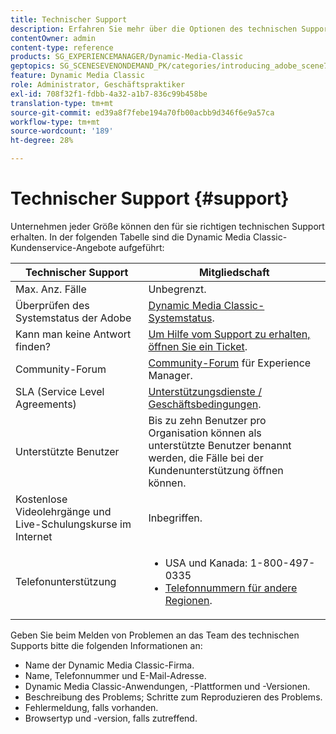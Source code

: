 ```yaml
---
title: Technischer Support
description: Erfahren Sie mehr über die Optionen des technischen Supports.
contentOwner: admin
content-type: reference
products: SG_EXPERIENCEMANAGER/Dynamic-Media-Classic
geptopics: SG_SCENESEVENONDEMAND_PK/categories/introducing_adobe_scene7
feature: Dynamic Media Classic
role: Administrator, Geschäftspraktiker
exl-id: 708f32f1-fdbb-4a32-a1b7-836c99b458be
translation-type: tm+mt
source-git-commit: ed39a8f7febe194a70fb00acbb9d346f6e9a57ca
workflow-type: tm+mt
source-wordcount: '189'
ht-degree: 28%

---
```


# Technischer Support {#support}

Unternehmen jeder Größe können den für sie richtigen technischen Support erhalten. In der folgenden Tabelle sind die Dynamic Media Classic-Kundenservice-Angebote aufgeführt:

| Technischer Support | Mitgliedschaft |
|--- |--- |
| Max. Anz. Fälle | Unbegrenzt. |
| Überprüfen des Systemstatus der Adobe | [Dynamic Media Classic-Systemstatus](https://status.adobe.com/products/1175). |
| Kann man keine Antwort finden? | [Um Hilfe vom Support zu erhalten, öffnen Sie ein Ticket](https://experienceleague.adobe.com/?support-solution=General#support). |
| Community-Forum | [Community-Forum](https://experienceleaguecommunities.adobe.com/t5/adobe-experience-manager/ct-p/adobe-experience-manager-community) für Experience Manager. |
| SLA (Service Level Agreements) | [Unterstützungsdienste / Geschäftsbedingungen](https://helpx.adobe.com/support/programs/support-policies-terms-conditions.html). |
| Unterstützte Benutzer | Bis zu zehn Benutzer pro Organisation können als unterstützte Benutzer benannt werden, die Fälle bei der Kundenunterstützung öffnen können. |
| Kostenlose Videolehrgänge und Live-Schulungskurse im Internet | Inbegriffen. |
| Telefonunterstützung | <ul><li>USA und Kanada: 1-800-497-0335 </li><li>[Telefonnummern für andere Regionen](https://helpx.adobe.com/contact/dma-external/DMACustomeCareRegionalPhoneNumbers.html).</li></ul> |

<!-- |Create a support case| [https://helpx.adobe.com/enterprise/admin-guide.html/enterprise/using/support-for-experience-cloud.ug.html](https://helpx.adobe.com/enterprise/admin-guide.html/enterprise/using/support-for-experience-cloud.ug.html) | -->

Geben Sie beim Melden von Problemen an das Team des technischen Supports bitte die folgenden Informationen an:

* Name der Dynamic Media Classic-Firma.
* Name, Telefonnummer und E-Mail-Adresse.
* Dynamic Media Classic-Anwendungen, -Plattformen und -Versionen.
* Beschreibung des Problems; Schritte zum Reproduzieren des Problems.
* Fehlermeldung, falls vorhanden.
* Browsertyp und -version, falls zutreffend.
